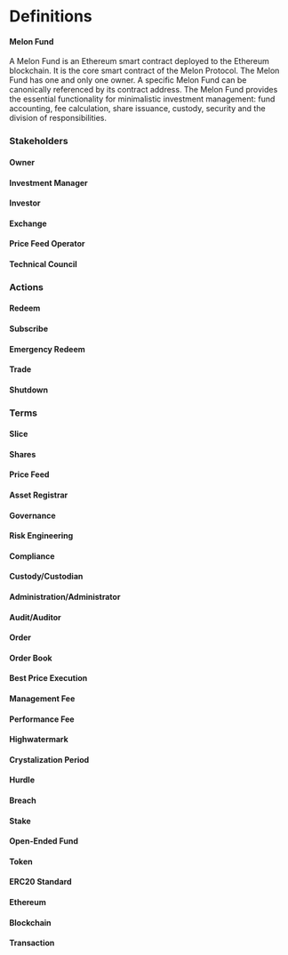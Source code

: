 # Definitions

#### Melon Fund
A Melon Fund is an Ethereum smart contract deployed to the Ethereum blockchain.  It is the core smart contract of the Melon Protocol. The Melon Fund has one and only one owner. A specific Melon Fund can be canonically referenced by its contract address. The Melon Fund provides the essential functionality for minimalistic investment management: fund accounting, fee calculation, share issuance, custody, security and the division of responsibilities.

### Stakeholders

#### Owner

#### Investment Manager

#### Investor

#### Exchange

#### Price Feed Operator

#### Technical Council

### Actions

#### Redeem

#### Subscribe

#### Emergency Redeem

#### Trade

#### Shutdown

### Terms

#### Slice

#### Shares

#### Price Feed

#### Asset Registrar

#### Governance

#### Risk Engineering

#### Compliance

#### Custody/Custodian

#### Administration/Administrator

#### Audit/Auditor

#### Order

#### Order Book

#### Best Price Execution

#### Management Fee

#### Performance Fee

#### Highwatermark

#### Crystalization Period

#### Hurdle

#### Breach

#### Stake

#### Open-Ended Fund

#### Token

#### ERC20 Standard

#### Ethereum

#### Blockchain

#### Transaction
